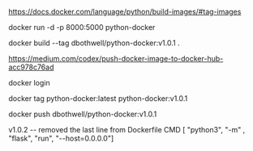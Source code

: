 https://docs.docker.com/language/python/build-images/#tag-images

docker run -d -p 8000:5000 python-docker

docker build --tag dbothwell/python-docker:v1.0.1 .

https://medium.com/codex/push-docker-image-to-docker-hub-acc978c76ad

docker login

docker tag python-docker:latest python-docker:v1.0.1

docker push dbothwell/python-docker:v1.0.1

v1.0.2 -- removed the last line from Dockerfile
CMD [ "python3", "-m" , "flask", "run", "--host=0.0.0.0"]
